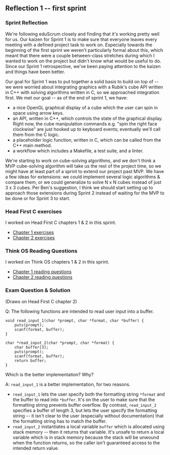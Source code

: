 ## Reflection 1 -- first sprint

### Sprint Reflection
We're following eduScrum closely and finding that it's working pretty well for us. Our kaizen for Sprint 1 is to make sure that everyone leaves every meeting with a defined project task to work on. Especially towards the beginning of the first sprint we weren't particularly formal about this, which meant that there were a couple between-class stretches during which I wanted to work on the project but didn't know what would be useful to do. Since our Sprint 1 retrospective, we've been paying attention to the kaizen and things have been better.

Our goal for Sprint 1 was to put together a solid basis to build on top of -- we were worried about integrating graphics with a Rubik's cube API written in C++ with solving algorithms written in C, so we approached integration first. We met our goal -- as of the end of sprint 1, we have:
- a nice OpenGL graphical display of a cube which the user can spin in space using arrow keys.
- an API, written in C++, which controls the state of the graphical display. Right now, the cube manipulation commands e.g. "spin the right face clockwise" are just hooked up to keyboard events; eventually we'll call them from the C logic.
- a placeholder logic function, written in C, which can be called from the C++ main method.
- a workflow which includes a Makefile, a test suite, and a linter.

We're starting to work on cube-solving algorithms, and we don't think a MVP cube-solving algorithm will take us the rest of the project time, so we might have at least part of a sprint to extend our project past MVP. We have a few ideas for extensions: we could implement several logic algorithms & compare them, or we could generalize to solve N x N cubes instead of just 3 x 3 cubes. Per Ben's suggestion, I think we should start setting up to approach those extensions during Sprint 2 instead of waiting for the MVP to be done or for Sprint 3 to start.


### Head First C exercises
I worked on Head First C chapters 1 & 2 in this sprint.
- [Chapter 1 exercises](../exercises/ex01)
- [Chapter 2 exercises](../exercises/ex02)


### Think OS Reading Questions
I worked on Think OS chapters 1 & 2 in this sprint.
- [Chapter 1 reading questions](../reading_questions/chapter1.md)
- [Chapter 2 reading questions](../reading_questions/chapter2.md)


### Exam Question & Solution

(Draws on Head First C chapter 2)

Q: The following functions are intended to read user input into a buffer.

```
void read_input_1(char *prompt, char *format, char *buffer) {
    puts(prompt);
    scanf(format, buffer);
}
```

```
char *read_input_2(char *prompt, char *format) {
    char buffer[3];
    puts(prompt);
    scanf(format, buffer);
    return buffer;
}
```

Which is the better implementation? Why?

A: `read_input_1` is a better implementation, for two reasons.
- `read_input_1` lets the user specify both the formatting string `*format` and the buffer to read into `*buffer`. It's on the user to make sure that the formatting string prevents buffer overflow. By contrast, `read_input_2` specifies a buffer of length 3, but lets the user specify the formatting string -- it isn't clear to the user (especially without documentation) that the formatting string has to match the buffer.
- `read_input_2` instantiates a local variable `buffer` which is allocated using stack memory -- then it returns that variable. It's unsafe to return a local variable which is in stack memory because the stack will be unwound when the function returns, so the caller isn't guaranteed access to the intended return value.
